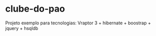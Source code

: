 clube-do-pao
============
Projeto exemplo para tecnologias: Vraptor 3 + hibernate + boostrap + jquery + hsqldb
